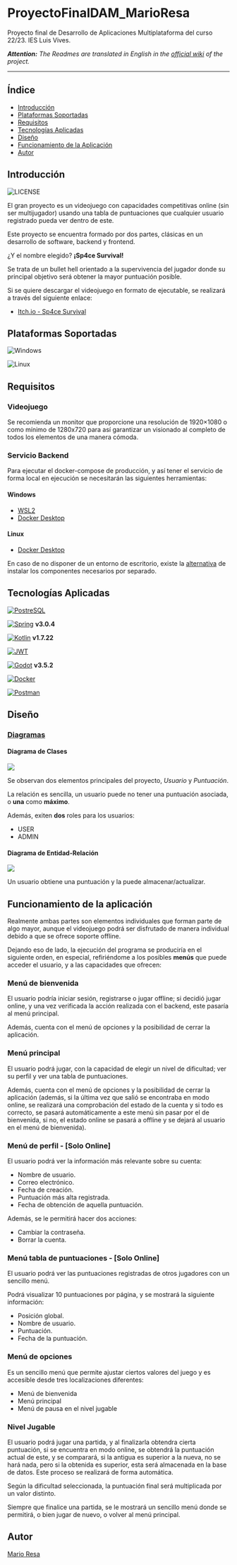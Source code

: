 # ProyectoFinalDAM_MarioResa

Proyecto final de Desarrollo de Aplicaciones Multiplataforma del curso 22/23. IES Luis Vives.

_**Attention:** The Readmes are translated in English in the [official wiki](https://github.com/Mario999X/ProyectoFinalDAM_MarioResa/wiki) of the project._

***

## Índice 

- [Introducción](#introducción)
- [Plataformas Soportadas](#plataformas-soportadas)
- [Requisitos](#requisitos)
- [Tecnologías Aplicadas](#tecnologías-aplicadas)
- [Diseño](#diseño)
- [Funcionamiento de la Aplicación](#funcionamiento-de-la-aplicación)
- [Autor](#autor)

## Introducción

![LICENSE](https://img.shields.io/github/license/Mario999X/ProyectoFinalDAM_MarioResa?style=for-the-badge)

El gran proyecto es un videojuego con capacidades competitivas online (sin ser multijugador) usando una tabla de
puntuaciones que cualquier usuario registrado pueda ver dentro de este.

Este proyecto se encuentra formado por dos partes, clásicas en un desarrollo de software, backend y frontend.

¿Y el nombre elegido? **¡Sp4ce Survival!**

Se trata de un bullet hell orientado a la supervivencia del jugador donde su principal objetivo será obtener la mayor
puntuación posible.

Si se quiere descargar el videojuego en formato de ejecutable, se realizará a través del siguiente enlace:

- [Itch.io - Sp4ce Survival](https://mario999x.itch.io/sp4ce-survival)

## Plataformas Soportadas

![Windows](https://img.shields.io/badge/Windows-0078D6?style=for-the-badge&logo=windows&logoColor=white)
 
<!-- ![Mac OS](https://img.shields.io/badge/mac%20os-000000?style=for-the-badge&logo=apple&logoColor=F0F0F0) -->

![Linux](https://img.shields.io/badge/Linux-FCC624?style=for-the-badge&logo=linux&logoColor=black)

## Requisitos

### Videojuego

Se recomienda un monitor que proporcione una resolución de 1920×1080 o como mínimo de 1280x720 para así garantizar un visionado al completo de todos los elementos de una manera cómoda.

### Servicio Backend

Para ejecutar el docker-compose de producción, y así tener el servicio de forma local en ejecución se necesitarán las siguientes herramientas:

#### **Windows**
- [WSL2](https://learn.microsoft.com/es-es/windows/wsl/install)
- [Docker Desktop](https://docs.docker.com/desktop/install/windows-install/)

#### **Linux**
- [Docker Desktop](https://docs.docker.com/desktop/install/linux-install/)

En caso de no disponer de un entorno de escritorio, existe la [alternativa](https://docs.docker.com/compose/gettingstarted/) 
de instalar los componentes necesarios por separado.

## Tecnologías Aplicadas

[![PostreSQL](https://img.shields.io/badge/PostgreSQL-0078D6?style=for-the-badge&logo=PostgreSQL&logoColor=white)](https://www.postgresql.org/)

[![Spring](https://img.shields.io/badge/Spring-6DA55F?style=for-the-badge&logo=Spring&logoColor=white)](https://spring.io/) **v3.0.4**

[![Kotlin](https://img.shields.io/badge/Kotlin-882BFF?style=for-the-badge&logo=Kotlin&logoColor=white)](https://kotlinlang.org/) **v1.7.22**

[![JWT](https://img.shields.io/badge/JWT-black?style=for-the-badge&logo=JSON%20web%20tokens)](https://jwt.io/)

[![Godot](https://img.shields.io/badge/Godot-0078D6?style=for-the-badge&logo=GodotEngine&logoColor=white)](https://godotengine.org/) **v3.5.2**

[![Docker](https://img.shields.io/badge/docker-%230db7ed.svg?style=for-the-badge&logo=docker&logoColor=white)](https://www.docker.com/)

[![Postman](https://img.shields.io/badge/Postman-FF6C37?style=for-the-badge&logo=postman&logoColor=white)](https://www.postman.com/)

## Diseño

### [Diagramas](diagrams)

#### Diagrama de Clases

<img src="diagrams/Class_diagram.png">

Se observan dos elementos principales del proyecto, *Usuario* y *Puntuación*.

La relación es sencilla, un usuario puede no tener una puntuación asociada, o **una** como **máximo**.

Además, exiten **dos** roles para los usuarios:

- USER
- ADMIN

#### Diagrama de Entidad-Relación

<img src="diagrams/Entity_Relationship_diagram.png">

Un usuario obtiene una puntuación y la puede almacenar/actualizar.

## Funcionamiento de la aplicación

Realmente ambas partes son elementos individuales que forman parte de algo mayor, aunque el videojuego podrá ser
disfrutado de manera individual debido a que se ofrece soporte offline.

Dejando eso de lado, la ejecución del programa se produciría en el siguiente orden, en especial, refiriéndome a los
posibles **menús** que puede acceder el usuario, y a las capacidades que ofrecen:

### Menú de bienvenida

El usuario podría iniciar sesión, registrarse o jugar offline; si decidió jugar online, y una vez verificada la acción
realizada con el backend, este pasaría al menú principal.

Además, cuenta con el menú de opciones y la posibilidad de cerrar la aplicación.

### Menú principal

El usuario podrá jugar, con la capacidad de elegir un nivel de dificultad; ver su perfil y ver una tabla de
puntuaciones.

Además, cuenta con el menú de opciones y la posibilidad de cerrar la aplicación (además,
si la última vez que salió se encontraba en modo online, se realizará una comprobación del estado de la cuenta y si todo
es correcto, se pasará automáticamente a este menú sin pasar por el de bienvenida, si no, el estado online se pasará a offline y se
dejará al usuario en el menú de bienvenida).

### Menú de perfil - [Solo Online]

El usuario podrá ver la información más relevante sobre su cuenta:
- Nombre de usuario.
- Correo electrónico.
- Fecha de creación.
- Puntuación más alta registrada.
- Fecha de obtención de aquella puntuación.

Además, se le permitirá hacer dos acciones:
- Cambiar la contraseña.
- Borrar la cuenta.

### Menú tabla de puntuaciones - [Solo Online]

El usuario podrá ver las puntuaciones registradas de otros jugadores con un sencillo menú.

Podrá visualizar 10 puntuaciones por página, y se mostrará la siguiente información:
- Posición global.
- Nombre de usuario.
- Puntuación.
- Fecha de la puntuación.

### Menú de opciones

Es un sencillo menú que permite ajustar ciertos valores del juego y es accesible desde tres localizaciones diferentes:

- Menú de bienvenida
- Menú principal
- Menú de pausa en el nivel jugable

### Nivel Jugable

El usuario podrá jugar una partida, y al finalizarla obtendra cierta puntuación, si se encuentra en modo online, se
obtendrá
la puntuación actual de este, y se comparará, si la antigua es superior a la nueva, no se hará nada, pero si la obtenida
es
superior, esta será almacenada en la base de datos. Este proceso se realizará de forma automática.

Según la dificultad seleccionada, la puntuación final será multiplicada por un valor distinto.

Siempre que finalice una partida, se le mostrará un sencillo menú donde se permitirá, o bien jugar de nuevo, o volver al
menú principal.

## Autor

[Mario Resa](https://github.com/Mario999X)

